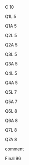 C 10

Q1L 5

Q1A 5

Q2L 5

Q2A 5

Q3L 5

Q3A 5

Q4L 5

Q4A 5

Q5L 7

Q5A 7

Q6L 8

Q6A 8

Q7L 8

Q7A 8

comment

Final 96
